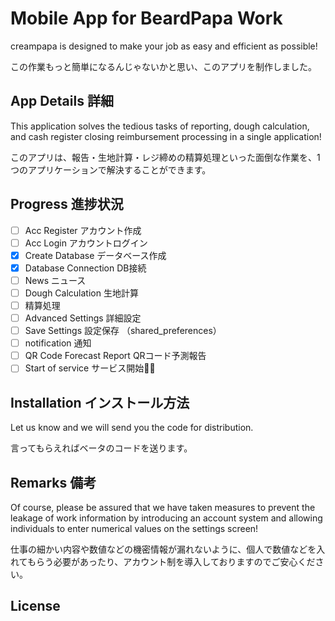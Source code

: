 # Mobile App for BeardPapa Work

creampapa is designed to make your job as easy and efficient as possible!

この作業もっと簡単になるんじゃないかと思い、このアプリを制作しました。

## App Details 詳細

This application solves the tedious tasks of reporting, dough calculation, and cash register closing reimbursement processing in a single application!

このアプリは、報告・生地計算・レジ締めの精算処理といった面倒な作業を、1つのアプリケーションで解決することができます。

## Progress 進捗状況

- [ ] Acc Register アカウント作成
- [ ] Acc Login アカウントログイン
- [x] Create Database データベース作成
- [x] Database Connection DB接続
- [ ] News ニュース
- [ ] Dough Calculation 生地計算
- [ ] 精算処理
- [ ] Advanced Settings 詳細設定
- [ ] Save Settings 設定保存 （shared_preferences）
- [ ] notification 通知
- [ ] QR Code Forecast Report QRコード予測報告
- [ ] Start of service サービス開始🎉🎉

## Installation インストール方法

Let us know and we will send you the code for distribution.

言ってもらえればベータのコードを送ります。

## Remarks 備考

Of course, please be assured that we have taken measures to prevent the leakage of work information by introducing an account system and allowing individuals to enter numerical values on the settings screen!

仕事の細かい内容や数値などの機密情報が漏れないように、個人で数値などを入れてもらう必要があったり、アカウント制を導入しておりますのでご安心ください。

## License

